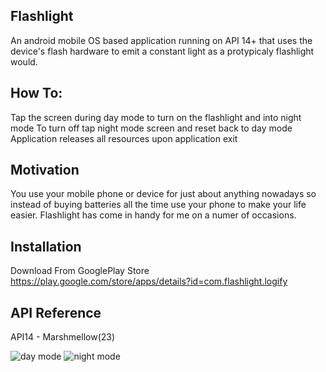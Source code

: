 ## Flashlight
An android mobile OS based application running on API 14+ that uses the device's flash hardware to emit a constant light as a protypicaly flashlight would. 

## How To:
Tap the screen during day mode to turn on the flashlight and into night mode
To turn off tap night mode screen and reset back to day mode
Application releases all resources upon application exit

## Motivation
You use your mobile phone or device for just about anything nowadays so instead of buying batteries all the time use your phone to make your life easier. Flashlight has come in handy for me on a numer of occasions. 

## Installation
Download From GooglePlay Store
https://play.google.com/store/apps/details?id=com.flashlight.logify

## API Reference
API14 - Marshmellow(23)

![day mode](https://lh3.googleusercontent.com/QuwuH_oKdaAxtTJ07Nwkt1VZTxTfw4edv5mKGmipG3q7h-tpEXm2NEnFhk9sWnRRMQ=h900-rw)
![night mode](https://lh3.googleusercontent.com/ZNgQe6xuy5pNt_4qkGg-xtMQRHnAGDAtjWkoAAQQnD6wHC_TdIfM54WMDrGp_WnMBFI=h900-rw)

